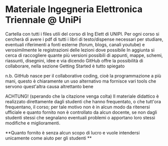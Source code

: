 # Materiale Ingegneria Elettronica Triennale @ UniPi

Cartella con tutti i files utili del corso di Ing Elett di UNIPI. Per ogni corso si cercherà di avere i pdf di tutti i libri di testo/dispense necessari per studiare, eventuali riferimenti a fonti esterne (forum, blogs, canali youtube) e verosimilmente le registrazioni delle lezioni dove possibile
In aggiunta si cerca di raccogliere quante più versioni possibili di appunti, mappe, schemi, riassunti, disegnini, idee e via dicendo
GitHub offre la possibilità di collaborare, nella sezione Getting Started è tutto spiegato

n.b. GitHub nasce per il collaborative coding, cioè la programmazione a più mani, questo è chiaramente un uso alternativo ma fornisce vari tools che servono quest'altra causa altrettanto bene

ACHTUNG! (sperando che la citazione venga colta)
Il materiale didattico è realizzato direttamente dagli studenti che hanno frequentato, o che tutt'ora frequentano, il corso; per tale motivo non è in alcun modo da ritenersi ufficiale e quanto fornito non è controllato da alcun docente, se non dagli studenti stessi che segnalano eventuali problemi o apportano loro stessi modifiche e miglioramenti. 

**Quanto fornito è senza alcun scopo di lucro e vuole intendersi unicamente come aiuto per gli studenti
**
